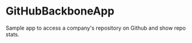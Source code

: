 GitHubBackboneApp
=================

Sample app to access a company's repository on Github and show repo stats.
